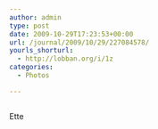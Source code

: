 ```yaml
---
author: admin
type: post
date: 2009-10-29T17:23:53+00:00
url: /journal/2009/10/29/227084578/
yourls_shorturl:
  - http://lobban.org/i/1z
categories:
  - Photos

---
```

<div class="figure">
  <img src="http://andy.lobban.org/photo/1280/227084578/1/tumblr_ksadnuZVIY1qzrl7b" alt="" />
</div>

Ette